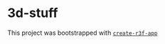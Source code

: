 # 3d-stuff

This project was bootstrapped with [`create-r3f-app`](https://github.com/utsuboco/create-r3f-app)
